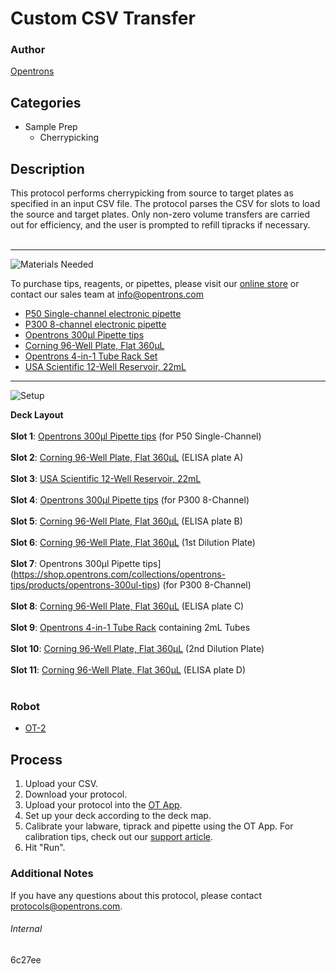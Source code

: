 # Custom CSV Transfer

### Author
[Opentrons](http://www.opentrons.com/)



## Categories
* Sample Prep
    * Cherrypicking

## Description
This protocol performs cherrypicking from source to target plates as specified in an input CSV file. The protocol parses the CSV for slots to load the source and target plates. Only non-zero volume transfers are carried out for efficiency, and the user is prompted to refill tipracks if necessary.</br>
</br>

---
![Materials Needed](https://s3.amazonaws.com/opentrons-protocol-library-website/custom-README-images/001-General+Headings/materials.png)

To purchase tips, reagents, or pipettes, please visit our [online store](https://shop.opentrons.com/) or contact our sales team at [info@opentrons.com](mailto:info@opentrons.com)

* [P50 Single-channel electronic pipette](https://shop.opentrons.com/collections/ot-2-pipettes/products/single-channel-electronic-pipette?variant=5984549077021)
* [P300 8-channel electronic pipette](https://shop.opentrons.com/collections/ot-2-pipettes/products/single-channel-electronic-pipette?variant=5984549109789)
* [Opentrons 300µl Pipette tips](https://shop.opentrons.com/collections/opentrons-tips/products/opentrons-300ul-tips)
* [Corning 96-Well Plate, Flat 360µL](https://labware.opentrons.com/corning_96_wellplate_360ul_flat?category=wellPlate)
* [Opentrons 4-in-1 Tube Rack Set](https://shop.opentrons.com/collections/racks-and-adapters/products/tube-rack-set-1)
* [USA Scientific 12-Well Reservoir, 22mL](https://labware.opentrons.com/usascientific_12_reservoir_22ml?category=reservoir)

---
![Setup](https://s3.amazonaws.com/opentrons-protocol-library-website/custom-README-images/001-General+Headings/Setup.png)

**Deck Layout**</br>
</br>
**Slot 1**: [Opentrons 300µl Pipette tips](https://shop.opentrons.com/collections/opentrons-tips/products/opentrons-300ul-tips) (for P50 Single-Channel)</br>
</br>
**Slot 2**: [Corning 96-Well Plate, Flat 360µL](https://labware.opentrons.com/corning_96_wellplate_360ul_flat?category=wellPlate) (ELISA plate A)</br>
</br>
**Slot 3**: [USA Scientific 12-Well Reservoir, 22mL](https://labware.opentrons.com/usascientific_12_reservoir_22ml?category=reservoir)</br>
</br>
**Slot 4**: [Opentrons 300µl Pipette tips](https://shop.opentrons.com/collections/opentrons-tips/products/opentrons-300ul-tips) (for P300 8-Channel)</br>
</br>
**Slot 5**: [Corning 96-Well Plate, Flat 360µL](https://labware.opentrons.com/corning_96_wellplate_360ul_flat?category=wellPlate) (ELISA plate B)</br>
</br>
**Slot 6**: [Corning 96-Well Plate, Flat 360µL](https://labware.opentrons.com/corning_96_wellplate_360ul_flat?category=wellPlate) (1st Dilution Plate)</br>
</br>
**Slot 7**: Opentrons 300µl Pipette tips](https://shop.opentrons.com/collections/opentrons-tips/products/opentrons-300ul-tips) (for P300 8-Channel)</br>
</br>
**Slot 8**: [Corning 96-Well Plate, Flat 360µL](https://labware.opentrons.com/corning_96_wellplate_360ul_flat?category=wellPlate) (ELISA plate C)</br>
</br>
**Slot 9**: [Opentrons 4-in-1 Tube Rack](https://shop.opentrons.com/collections/verified-labware/products/tube-rack-set-1) containing 2mL Tubes</br>
</br>
**Slot 10**: [Corning 96-Well Plate, Flat 360µL](https://labware.opentrons.com/corning_96_wellplate_360ul_flat?category=wellPlate) (2nd Dilution Plate)</br>
</br>
**Slot 11**: [Corning 96-Well Plate, Flat 360µL](https://labware.opentrons.com/corning_96_wellplate_360ul_flat?category=wellPlate) (ELISA plate D)</br>
</br>

### Robot
* [OT-2](https://opentrons.com/ot-2)

## Process
1. Upload your CSV.
2. Download your protocol.
3. Upload your protocol into the [OT App](https://opentrons.com/ot-app).
4. Set up your deck according to the deck map.
5. Calibrate your labware, tiprack and pipette using the OT App. For calibration tips, check out our [support article](https://support.opentrons.com/ot-2/getting-started-software-setup/deck-calibration).
6. Hit "Run".

### Additional Notes
If you have any questions about this protocol, please contact protocols@opentrons.com.

###### Internal
6c27ee
